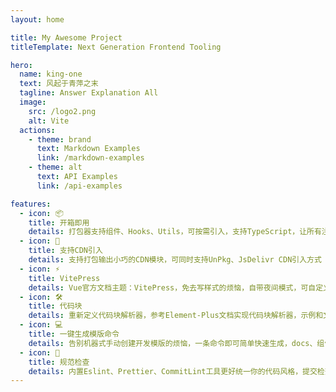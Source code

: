 ```yaml
---
layout: home

title: My Awesome Project
titleTemplate: Next Generation Frontend Tooling

hero:
  name: king-one
  text: 风起于青萍之末
  tagline: Answer Explanation All
  image:
    src: /logo2.png
    alt: Vite
  actions:
    - theme: brand
      text: Markdown Examples
      link: /markdown-examples
    - theme: alt
      text: API Examples
      link: /api-examples

features:
  - icon: 📦
    title: 开箱即用
    details: 打包器支持组件、Hooks、Utils，可按需引入，支持TypeScript，让所有注意力都能放在文档编写和组件开发上
  - icon: 🔗
    title: 支持CDN引入
    details: 支持打包输出小巧的CDN模块，可同时支持UnPkg、JsDelivr CDN引入方式
  - icon: ⚡️
    title: VitePress
    details: Vue官方文档主题：VitePress，免去写样式的烦恼，自带夜间模式，可自定义主题，你的风格由你自己定义
  - icon: 🛠️
    title: 代码块
    details: 重新定义代码块解析器，参考Element-Plus文档实现代码块解析器，示例和文档内容分离，让你的文档结构更加整洁
  - icon: 💻
    title: 一键生成模版命令
    details: 告别机器式手动创建开发模版的烦恼，一条命令即可简单快速生成，docs、组件开发文件，让你的专注力用在对的地方
  - icon: 🚧
    title: 规范检查
    details: 内置Eslint、Prettier、CommitLint工具更好统一你的代码风格，提交检查规范，方便你更好管理你的组件库，
---
```

